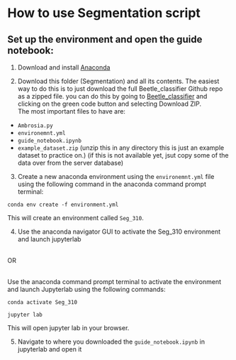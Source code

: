 # How to use Segmentation script

## Set up the environment and open the guide notebook:
1. Download and install [Anaconda](https://www.anaconda.com/products/distribution)


2. Download this folder (Segmentation) and all its contents. The easiest way to do this is to just download the full Beetle_classifier Github repo as a zipped file. you can do this by going to [Beetle_classifier](https://github.com/ChristopherMarais/Beetle_classifier) and clicking on the green code button and selecting Download ZIP.<br />
The most important files to have are:
  - `Ambrosia.py`
  - `environemnt.yml`
  - `guide_notebook.ipynb`
  - `example_dataset.zip` (unzip this in any directory this is just an example dataset to practice on.) (if this is not available yet, jsut copy some of the data over from the server database)


3. Create a new anaconda environment using the `environemnt.yml` file using the following command in the anaconda command prompt terminal:<br />
```
conda env create -f environment.yml
```
This will create an environment called `Seg_310`.

4. Use the anaconda navigator GUI to activate the Seg_310 environment and launch jupyterlab<br /><br />

OR<br /><br />

Use the anaconda command prompt terminal to activate the environment and launch Jupyterlab using the following commands:

```
conda activate Seg_310

jupyter lab
```
This will open jupyter lab in your browser. 

5. Navigate to where you downloaded the `guide_notebook.ipynb` in jupyterlab and open it
